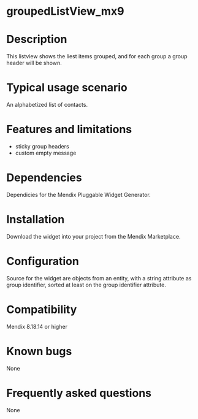 # groupedListView_mx9

# Description

This listview shows the liest items grouped, and for each group a group header will be shown.

# Typical usage scenario

An alphabetized list of contacts.

# Features and limitations

- sticky group headers
- custom empty message

# Dependencies

Dependicies for the Mendix Pluggable Widget Generator.

# Installation

Download the widget into your project from the Mendix Marketplace.

# Configuration

Source for the widget are objects from an entity, with a string attribute as group identifier, sorted at least on the group identifier attribute.

# Compatibility

Mendix 8.18.14 or higher

# Known bugs

None

# Frequently asked questions

None




